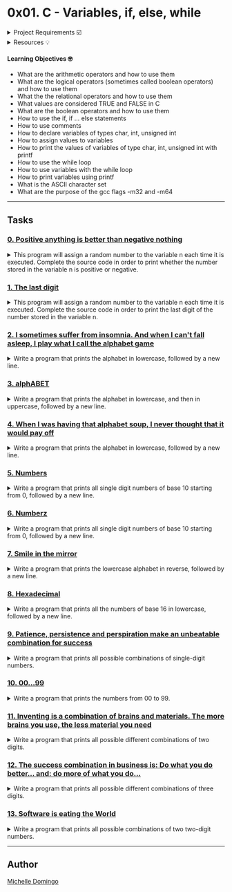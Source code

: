 # 0x01. C - Variables, if, else, while

<details><summary>Project Requirements ☑️</summary>

* Allowed editors: vi, vim, emacs
* * All your files will be compiled on Ubuntu 14.04 LTS
* Your programs and functions will compiled with gcc 4.8.4 using the flags -Wall -Werror -Wextra and -pedantic
* All your files should end with a new line
* A README.md file, at the root of the folder of the project
* There should be no errors and no warnings during compilation
* You are not allowed to use system
* Your code should use the Betty style. It will be checked using betty-style.pl and betty-doc.pl
</details>

<details><summary>Resources 💡</summary>

* [Everything you need to know to start with C](https://docs.google.com/presentation/u/1/d/1ghto-TsXqgPRuEVmiCp7GvGttobdTLF4Yq8IRXwzvHY/edit#slide=id.p)
* [Keywords and identifiers](https://publications.gbdirect.co.uk//c_book/chapter2/keywords_and_identifiers.html)
* [integers](https://publications.gbdirect.co.uk//c_book/chapter2/integral_types.html)
* [Arithmetic Operators in C](https://www.tutorialspoint.com/cprogramming/c_arithmetic_operators.htm)
* [If statements in C](https://www.cprogramming.com/tutorial/c/lesson2.html)
* [if…else statement](https://www.tutorialspoint.com/cprogramming/if_else_statement_in_c.htm)
* [Relational operators](https://www.tutorialspoint.com/cprogramming/c_relational_operators.htm)
* [Logical operators](https://fresh2refresh.com/c-programming/c-operators-expressions/c-logical-operators/)
* [while loop in C](https://www.tutorialspoint.com/cprogramming/c_while_loop.htm)
* [While loop](https://www.youtube.com/watch?v=Ju1LYO9pkaI)
</details>

#### Learning Objectives 🤓

* What are the arithmetic operators and how to use them
* What are the logical operators (sometimes called boolean operators) and how to use them
* What the the relational operators and how to use them
* What values are considered TRUE and FALSE in C
* What are the boolean operators and how to use them
* How to use the if, if ... else statements
* How to use comments
* How to declare variables of types char, int, unsigned int
* How to assign values to variables
* How to print the values of variables of type char, int, unsigned int with printf
* How to use the while loop
* How to use variables with the while loop
* How to print variables using printf
* What is the ASCII character set
* What are the purpose of the gcc flags -m32 and -m64

---
## Tasks

### [0. Positive anything is better than negative nothing](./0-positive_or_negative.c)
<details><summary>This program will assign a random number to the variable n each time it is executed. Complete the source code in order to print whether the number stored in the variable n is positive or negative.</summary><br>

* 
```

```
</details>

### [1. The last digit](./1-last_digit.c)
<details><summary>This program will assign a random number to the variable n each time it is executed. Complete the source code in order to print the last digit of the number stored in the variable n.</summary><br>

* 
```

```
</details>

### [2. I sometimes suffer from insomnia. And when I can't fall asleep, I play what I call the alphabet game](./2-print_alphabet.c)
<details><summary>Write a program that prints the alphabet in lowercase, followed by a new line.</summary><br>

* 
```

```
</details>

### [3. alphABET](./3-print_alphabets.c)
<details><summary>Write a program that prints the alphabet in lowercase, and then in uppercase, followed by a new line.</summary><br>

* 
```

```
</details>

### [4. When I was having that alphabet soup, I never thought that it would pay off](./4-print_alphabt.c)
<details><summary>Write a program that prints the alphabet in lowercase, followed by a new line.</summary><br>

* 
```

```
</details>

### [5. Numbers](./5-print_numbers.c)
<details><summary>Write a program that prints all single digit numbers of base 10 starting from 0, followed by a new line.</summary><br>

* 
```

```
</details>

### [6. Numberz](./6-print_numberz.c)
<details><summary>Write a program that prints all single digit numbers of base 10 starting from 0, followed by a new line.</summary><br>

* 
```

```
</details>

### [7. Smile in the mirror](./7-print_tebahpla.c)
<details><summary>Write a program that prints the lowercase alphabet in reverse, followed by a new line.</summary><br>

* 
```

```
</details>

### [8. Hexadecimal](./8-print_base16.c)
<details><summary>Write a program that prints all the numbers of base 16 in lowercase, followed by a new line.</summary><br>

* 
```

```
</details>

### [9. Patience, persistence and perspiration make an unbeatable combination for success](./9-print_comb.c)
<details><summary>Write a program that prints all possible combinations of single-digit numbers.</summary><br>

* 
```

```
</details>

### [10. 00...99](./10-print_comb2.c)
<details><summary>Write a program that prints the numbers from 00 to 99.</summary><br>

* 
```

```
</details>

### [11. Inventing is a combination of brains and materials. The more brains you use, the less material you need](./100-print_comb3.c)
<details><summary>Write a program that prints all possible different combinations of two digits.</summary><br>

* 
```

```
</details>

### [12. The success combination in business is: Do what you do better... and: do more of what you do...](./101-print_comb4.c)
<details><summary>Write a program that prints all possible different combinations of three digits.</summary><br>

* 
```

```
</details>

### [13. Software is eating the World](./102-print_comb5.c)
<details><summary>Write a program that prints all possible combinations of two two-digit numbers.</summary><br>

* 
```

```
</details>

---

## Author
[Michelle Domingo](https://github.com/michedomingo)
